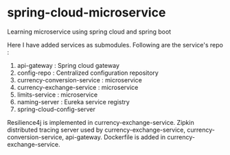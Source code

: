 # spring-cloud-microservice
Learning microservice using spring cloud and spring boot

Here I have added services as submodules. Following are the service's repo :
1. api-gateway : Spring cloud gateway
2. config-repo : Centralized configuration repository
3. currency-conversion-service : microservice
4. currency-exchange-service : microservice
5. limits-service : microservice
6. naming-server : Eureka service registry
7. spring-cloud-config-server

Resilience4j is implemented in currency-exchange-service.
Zipkin distributed tracing server used by currency-exchange-service, currency-conversion-service, api-gateway.
Dockerfile is added in currency-exchange-service.
